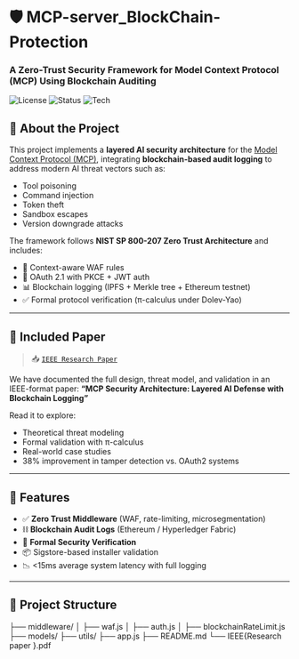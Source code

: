 # 🛡️ MCP-server_BlockChain-Protection

### A Zero-Trust Security Framework for Model Context Protocol (MCP) Using Blockchain Auditing

![License](https://img.shields.io/badge/license-MIT-green.svg)
![Status](https://img.shields.io/badge/status-Research%20Prototype-blue)
![Tech](https://img.shields.io/badge/blockchain-Hyperledger%20%7C%20Ethereum-orange)

## 📄 About the Project

This project implements a **layered AI security architecture** for the [Model Context Protocol (MCP)](https://www.anthropic.com/news/model-context-protocol), integrating **blockchain-based audit logging** to address modern AI threat vectors such as:

- Tool poisoning
- Command injection
- Token theft
- Sandbox escapes
- Version downgrade attacks

The framework follows **NIST SP 800-207 Zero Trust Architecture** and includes:

- 🧠 Context-aware WAF rules
- 🔑 OAuth 2.1 with PKCE + JWT auth
- 📊 Blockchain logging (IPFS + Merkle tree + Ethereum testnet)
- ✅ Formal protocol verification (π-calculus under Dolev-Yao)

---

## 📘 Included Paper

> 📥 [`IEEE Research Paper`](./IEEE{Research%20paper%20}.pdf)

We have documented the full design, threat model, and validation in an IEEE-format paper:
**“MCP Security Architecture: Layered AI Defense with Blockchain Logging”**

Read it to explore:
- Theoretical threat modeling
- Formal validation with π-calculus
- Real-world case studies
- 38% improvement in tamper detection vs. OAuth2 systems

---

## 🔧 Features

- ✅ **Zero Trust Middleware** (WAF, rate-limiting, microsegmentation)
- ⛓️ **Blockchain Audit Logs** (Ethereum / Hyperledger Fabric)
- 🧪 **Formal Security Verification**
- 📦 Sigstore-based installer validation
- 📉 <15ms average system latency with full logging

---

## 📂 Project Structure
├── middleware/
│ ├── waf.js
│ ├── auth.js
│ ├── blockchainRateLimit.js
├── models/
├── utils/
├── app.js
├── README.md
└── IEEE{Research paper }.pdf

